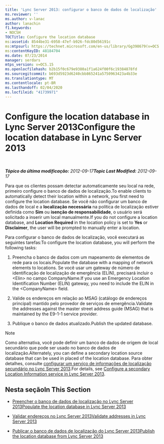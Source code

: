 ```yaml
---
title: 'Lync Server 2013: configurar o banco de dados de localização'
ms.reviewer: ''
ms.author: v-lanac
author: lanachin
f1.keywords:
- NOCSH
TOCTitle: Configure the location database
ms:assetid: 8544be31-6958-47ef-b926-fdc80d56191c
ms:mtpsurl: https://technet.microsoft.com/en-us/library/Gg398679(v=OCS.15)
ms:contentKeyID: 48184704
ms.date: 07/23/2014
manager: serdars
mtps_version: v=OCS.15
ms.openlocfilehash: b2b15f0c679e9380a1f1a624f00f6c19384878fd
ms.sourcegitcommit: b693d5923d6240cbb865241a5750963423a4b33e
ms.translationtype: MT
ms.contentlocale: pt-BR
ms.lasthandoff: 02/04/2020
ms.locfileid: "41739971"
---
```

<div data-xmlns="http://www.w3.org/1999/xhtml">

<div class="topic" data-xmlns="http://www.w3.org/1999/xhtml" data-msxsl="urn:schemas-microsoft-com:xslt" data-cs="http://msdn.microsoft.com/en-us/">

<div data-asp="http://msdn2.microsoft.com/asp">

# <a name="configure-the-location-database-in-lync-server-2013"></a><span data-ttu-id="7fb5e-102">Configure the location database in Lync Server 2013</span><span class="sxs-lookup"><span data-stu-id="7fb5e-102">Configure the location database in Lync Server 2013</span></span>

</div>

<div id="mainSection">

<div id="mainBody">

<span> </span>

<span data-ttu-id="7fb5e-103">_**Tópico da última modificação:** 2012-09-17_</span><span class="sxs-lookup"><span data-stu-id="7fb5e-103">_**Topic Last Modified:** 2012-09-17_</span></span>

<span data-ttu-id="7fb5e-104">Para que os clientes possam detectar automaticamente seu local na rede, primeiro configure o banco de dados de localização.</span><span class="sxs-lookup"><span data-stu-id="7fb5e-104">To enable clients to automatically detect their location within a network, you first need to configure the location database.</span></span> <span data-ttu-id="7fb5e-105">Se você não configurar um banco de dados de local e a **localização necessária** na política de localização estiver definida como **Sim** ou **isenção de responsabilidade**, o usuário será solicitado a inserir um local manualmente.</span><span class="sxs-lookup"><span data-stu-id="7fb5e-105">If you do not configure a location database, and **Location Required** in the location policy is set to **Yes** or **Disclaimer**, the user will be prompted to manually enter a location.</span></span>

<span data-ttu-id="7fb5e-106">Para configurar o banco de dados de localização, você executará as seguintes tarefas:</span><span class="sxs-lookup"><span data-stu-id="7fb5e-106">To configure the location database, you will perform the following tasks:</span></span>

1.  <span data-ttu-id="7fb5e-107">Preencha o banco de dados com um mapeamento de elementos de rede para os locais.</span><span class="sxs-lookup"><span data-stu-id="7fb5e-107">Populate the database with a mapping of network elements to locations.</span></span> <span data-ttu-id="7fb5e-108">Se você usar um gateway de número de identificação de localização de emergência (ELIN), precisará incluir o \<Elin\> no campo CompanyName.</span><span class="sxs-lookup"><span data-stu-id="7fb5e-108">If you use an Emergency Location Identification Number (ELIN) gateway, you need to include the ELIN in the \<CompanyName\> field.</span></span>

2.  <span data-ttu-id="7fb5e-109">Valide os endereços em relação ao MSAG (catálogo de endereços principal) mantido pelo provedor de serviços de emergência.</span><span class="sxs-lookup"><span data-stu-id="7fb5e-109">Validate the addresses against the master street address guide (MSAG) that is maintained by the E9-1-1 service provider.</span></span>

3.  <span data-ttu-id="7fb5e-110">Publique o banco de dados atualizado.</span><span class="sxs-lookup"><span data-stu-id="7fb5e-110">Publish the updated database.</span></span>

<div>


> [!NOTE]  
> <span data-ttu-id="7fb5e-111">Como alternativa, você pode definir um banco de dados de origem de local secundário que pode ser usado no banco de dados de localização.</span><span class="sxs-lookup"><span data-stu-id="7fb5e-111">Alternately, you can define a secondary location source database that can be used in placed of the location database.</span></span> <span data-ttu-id="7fb5e-112">Para obter detalhes, consulte <A href="lync-server-2013-configure-a-secondary-location-information-service.md">configurar um serviço de informações de localização secundário no Lync Server 2013</A>.</span><span class="sxs-lookup"><span data-stu-id="7fb5e-112">For details, see <A href="lync-server-2013-configure-a-secondary-location-information-service.md">Configure a secondary Location Information service in Lync Server 2013</A>.</span></span>



</div>

<div>

## <a name="in-this-section"></a><span data-ttu-id="7fb5e-113">Nesta seção</span><span class="sxs-lookup"><span data-stu-id="7fb5e-113">In This Section</span></span>

  - [<span data-ttu-id="7fb5e-114">Preencher o banco de dados de localização no Lync Server 2013</span><span class="sxs-lookup"><span data-stu-id="7fb5e-114">Populate the location database in Lync Server 2013</span></span>](lync-server-2013-populate-the-location-database.md)

  - [<span data-ttu-id="7fb5e-115">Validar endereços no Lync Server 2013</span><span class="sxs-lookup"><span data-stu-id="7fb5e-115">Validate addresses in Lync Server 2013</span></span>](lync-server-2013-validate-addresses.md)

  - [<span data-ttu-id="7fb5e-116">Publicar o banco de dados de localização do Lync Server 2013</span><span class="sxs-lookup"><span data-stu-id="7fb5e-116">Publish the location database from Lync Server 2013</span></span>](lync-server-2013-publish-the-location-database.md)

</div>

</div>

<span> </span>

</div>

</div>

</div>

